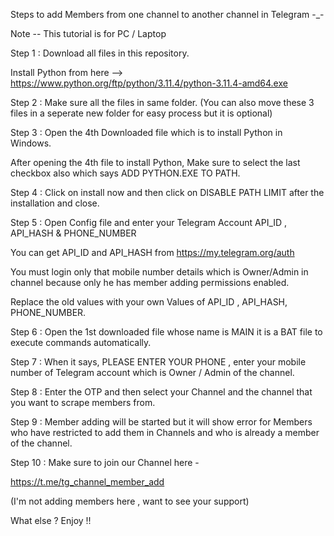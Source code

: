 Steps to add Members from one channel to another channel in Telegram -_-

Note -- This tutorial is for PC / Laptop



Step 1 :  Download all files in this repository.

Install Python from here --> https://www.python.org/ftp/python/3.11.4/python-3.11.4-amd64.exe


Step 2 :  Make sure all the files in same folder. (You can also move these 3 files in a seperate new folder for easy process but it is optional)


Step 3 :  Open the 4th Downloaded file which is to install Python in Windows.

After opening the 4th file to install Python, Make sure to select the last checkbox also which says ADD PYTHON.EXE TO PATH.


Step 4 :  Click on install now and then click on DISABLE PATH LIMIT after the installation and close.


Step 5 :  Open Config file and enter your Telegram Account API_ID , API_HASH & PHONE_NUMBER

You can get API_ID and API_HASH from https://my.telegram.org/auth

You must login only that mobile number details which is Owner/Admin in channel because only he has member adding permissions enabled.

Replace the old values with your own Values of API_ID , API_HASH, PHONE_NUMBER.



Step 6 :  Open the 1st downloaded file whose name is MAIN
          it is a BAT file to execute commands automatically.

Step 7 :  When it says, PLEASE ENTER YOUR PHONE , enter your mobile number of Telegram account which is Owner / Admin of the channel.


Step 8 :  Enter the OTP and then select your Channel and the channel that you want to scrape members from.


Step 9 :  Member adding will be started but it will show error for Members who have restricted to add them in Channels and who is already a member of the channel.


Step 10 :  Make sure to join our Channel here -

https://t.me/tg_channel_member_add

(I'm not adding members here , want to see your support)

What else ? Enjoy !!
